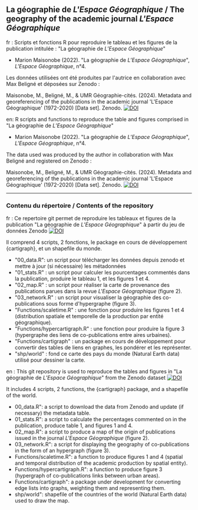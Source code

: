 ## La géographie de _L'Espace Géographique_ / The geography of the academic journal _L'Espace Géographique_

fr : Scripts et fonctions R pour reproduire le tableau et les figures de la publication intitulée : "La géographie de _L’Espace Géographique_"

- Marion Maisonobe (2022). "La géographie de _L’Espace Géographique_", _L'Espace Géographique_, n°4.

Les données utilisées ont été produites par l'autrice en collaboration avec Max Beligné et déposées sur Zenodo :

Maisonobe, M., Beligné, M., & UMR Géographie-cités. (2024). Metadata and georeferencing of the publications in the academic journal 'L'Espace Géographique' (1972-2020) [Data set]. Zenodo. [![DOI](https://zenodo.org/badge/DOI/10.5281/zenodo.14039283.svg)](https://doi.org/10.5281/zenodo.14039283)

en: R scripts and functions to reproduce the table and figures comprised in "La géographie de _L’Espace Géographique_"

- Marion Maisonobe (2022). "La géographie de _L’Espace Géographique_", _L'Espace Géographique_, n°4.

The data used was produced by the author in collaboration with Max Beligné and registered on Zenodo :

Maisonobe, M., Beligné, M., & UMR Géographie-cités. (2024). Metadata and georeferencing of the publications in the academic journal 'L'Espace Géographique' (1972-2020) [Data set]. Zenodo. [![DOI](https://zenodo.org/badge/DOI/10.5281/zenodo.14039283.svg)](https://doi.org/10.5281/zenodo.14039283)

-------------------------------------------------------------------------------------------------------------------------
### Contenu du répertoire / Contents of the repository

fr : Ce repertoire git permet de reproduire les tableaux et figures de la publication "La géographie de _L’Espace Géographique_" à partir du jeu de données Zenodo [![DOI](https://zenodo.org/badge/DOI/10.5281/zenodo.14039283.svg)](https://doi.org/10.5281/zenodo.14039283)

Il comprend 4 scripts, 2 fonctions, le package en cours de développement {cartigraph}, et un shapefile du monde.

- "00_data.R": un script pour télécharger les données depuis zenodo et mettre à jour (si nécessaire) les métadonnées
- "01_stats.R" : un script pour calculer les pourcentages commentés dans la publication, produire le tableau 1, et les figures 1 et 4.
- "02_map.R" : un script pour réaliser la carte de provenance des publications parues dans la revue _L'Espace Géographique_ (figure 2).
- "03_network.R" : un script pour visualiser la géographie des co-publications sous forme d'hypergraphe (figure 3).
- "Functions/scaletime.R" : une fonction pour produire les figures 1 et 4 (distribution spatiale et temporelle de la production par entité géographique).
- "Functions/hypercartigraph.R" : une fonction pour produire la figure 3 (hypergraphe des liens de co-publications entre aires urbaines).
- "Functions/cartigraph" : un package en cours de développement pour convertir des tables de liens en graphes, les pondérer et les représenter.
- "shp/world" : fond ce carte des pays du monde (Natural Earth data) utilisé pour dessiner la carte.

en : This git repository is used to reproduce the tables and figures in "La géographie de _L’Espace Géographique_" from the Zenodo dataset [![DOI](https://zenodo.org/badge/DOI/10.5281/zenodo.14039283.svg)](https://doi.org/10.5281/zenodo.14039283)

It includes 4 scripts, 2 functions, the {cartigraph} package, and a shapefile of the world.

- 00_data.R": a script to download the data from Zenodo and update (if necessary) the metadata table.
- 01_stats.R": a script to calculate the percentages commented on in the publication, produce table 1, and figures 1 and 4.
- 02_map.R": a script to produce a map of the origin of publications issued in the journal _L'Espace Géographique_ (figure 2).
- 03_network.R": a script for displaying the geography of co-publications in the form of an hypergraph (figure 3).
- Functions/scaletime.R": a function to produce figures 1 and 4 (spatial and temporal distribution of the academic production by spatial entity).
- Functions/hypercartigraph.R": a function to produce figure 3 (hypergraph of co-publications links between urban areas).
- Functions/cartigraph": a package under development for converting edge lists into graphs, weighting them and representing them.
- shp/world": shapefile of the countries of the world (Natural Earth data) used to draw the map.
